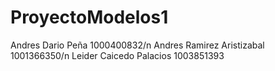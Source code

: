 # ProyectoModelos1
Andres Dario Peña 1000400832/n
Andres Ramirez Aristizabal 1001366350/n
Leider Caicedo Palacios 1003851393
